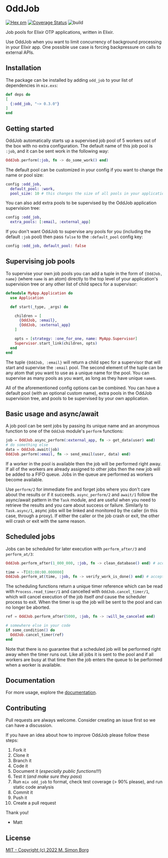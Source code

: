 # OddJob
[![Hex pm](https://img.shields.io/hexpm/v/odd_job.svg?style=flat)](https://hex.pm/packages/odd_job)
[![Coverage Status](https://coveralls.io/repos/github/msimonborg/odd_job/badge.svg?branch=main)](https://coveralls.io/github/msimonborg/odd_job?branch=main)
![build](https://github.com/msimonborb/odd_job/actions/workflows/elixir.yml/badge.svg)

Job pools for Elixir OTP applications, written in Elixir.

Use OddJob when you want to limit concurrency of background processing in your Elixir app. One possible use case is forcing backpressure on calls to external APIs.

  ## Installation

  The package can be installed by adding `odd_job` to your list of dependencies in `mix.exs`:

  ```elixir
  def deps do
  [
    {:odd_job, "~> 0.3.0"}
  ]
  end
  ```

  ## Getting started

  OddJob automatically starts up a supervised job pool of 5 workers out of the box with no extra
  configuration. The default name of this job pool is `:job`, and it can be sent work in the following way:

  ```elixir
  OddJob.perform(:job, fn -> do_some_work() end)
  ```

  The default pool can be customized in your config if you want to change the name or pool size:

  ```elixir
  config :odd_job,
    default_pool: :work,
    pool_size: 10 # this changes the size of all pools in your application, defaults to 5
  ```

  You can also add extra pools to be supervised by the OddJob application supervision tree:

  ```elixir
  config :odd_job,
    extra_pools: [:email, :external_app]
  ```

  If you don't want OddJob to supervise any pools for you (including the default `:job` pool) then
  pass `false` to the `:default_pool` config key:

  ```elixir
  config :odd_job, default_pool: false
  ```

  ## Supervising job pools

  To supervise your own job pools you can add a tuple in the form of `{OddJob, name}` (where `name` is an atom)
  directly to the top level of your application's supervision tree or any other list of child specs for a supervisor:

  ```elixir
  defmodule MyApp.Application do
    use Application

    def start(_type, _args) do

      children = [
        {OddJob, :email},
        {OddJob, :external_app}
      ]

      opts = [strategy: :one_for_one, name: MyApp.Supervisor]
      Supervisor.start_link(children, opts)
    end
  end
  ```

  The tuple `{OddJob, :email}` will return a child spec for a supervisor that will start and supervise
  the `:email` pool. The second element of the tuple can be any atom that you want to use as a unique
  name for the pool. You can supervise as many pools as you want, as long as they have unique `name`s.

  All of the aforementioned config options can be combined. You can have a default pool (with an optional
  custom name), extra pools in the OddJob supervision tree, and pools to be supervised by your own application.

  ## Basic usage and async/await

  A job pool can be sent jobs by passing its unique name and an anonymous function to one of the `OddJob`
  module's `perform` functions:

  ```elixir
  job = OddJob.async_perform(:external_app, fn -> get_data(user) end)
  # do something else
  data = OddJob.await(job)
  OddJob.perform(:email, fn -> send_email(user, data) end)
  ```

  If a worker in the pool is available then the job will be performed right away. If all of the workers
  are already assigned to other jobs then the new job will be added to a FIFO queue. Jobs in the queue
  are performed as workers become available.

  Use `perform/2` for immediate fire and forget jobs where you don't care about the results or if it succeeds.
  `async_perform/2` and `await/1` follow the async/await pattern in the `Task` module, and are useful when
  you need to retrieve the results and you care about success or failure. Similarly to `Task.async/1`, async jobs
  will be linked and monitored by the caller (in this case, through a proxy). If either the caller or the job
  crash or exit, the other will crash or exit with the same reason.

  ## Scheduled jobs

  Jobs can be scheduled for later execution with `perform_after/3` and `perform_at/3`:

  ```elixir
  OddJob.perform_after(1_000_000, :job, fn -> clean_database() end) # accepts a timer in milliseconds

  time = ~T[03:00:00.000000]
  OddJob.perform_at(time, :job, fn -> verify_work_is_done() end) # accepts a valid Time or DateTime struct
  ```

  The scheduling functions return a unique timer reference which can be read with `Process.read_timer/1` and
  cancelled with `OddJob.cancel_timer/1`, which will cancel execution of the job itself *and* cause the scheduler process to exit. When the timer is up the job will be sent to the pool and can no longer be aborted.

  ```elixir
  ref = OddJob.perform_after(5000, :job, fn -> :will_be_canceled end)

  # somewhere else in your code
  if some_condition() do
    OddJob.cancel_timer(ref)
  end
  ```

  Note that there is no guarantee that a scheduled job will be performed right away when the timer runs out.
  Like all jobs it is sent to the pool and if all workers are busy at that time then the job enters the
  queue to be performed when a worker is available.

## Documentation

For more usage, explore the [documentation](https://hexdocs.pm/odd_job).

## Contributing

Pull requests are always welcome. Consider creating an issue first so we can have a discussion.

If you have an idea about how to improve OddJob please follow these steps:

1. Fork it
2. Clone it
3. Branch it
4. Code it
5. Document it (*especially public functions!!!*)
6. Test it (*and make sure they pass*)
7. Run `mix odd_job` to format, check test coverage (> 90% please), and run static code analysis
8. Commit it
9. Push it
10. Create a pull request

Thank you!

- Matt

## License

[MIT - Copyright (c) 2022 M. Simon Borg](https://github.com/msimonborg/odd_job/blob/main/LICENSE.txt)